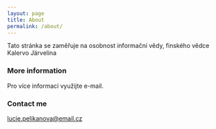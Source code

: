 ```yaml
---
layout: page
title: About
permalink: /about/
---
```


Tato stránka se zaměřuje na osobnost informační vědy, finského vědce Kalervo Järvelina

### More information

Pro více informací využijte e-mail.

### Contact me

[lucie.pelikanova@email.cz](mailto:email@domain.com)
